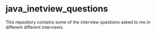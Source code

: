 # java_inetview_questions
This repository contains some of the interview questions asked to me in different different interviews.
